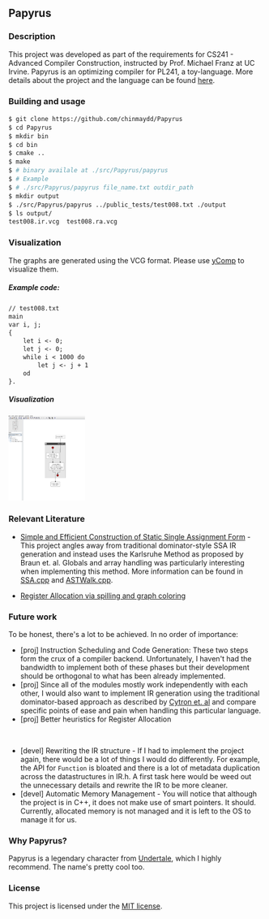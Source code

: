 Papyrus
-------

### Description

This project was developed as part of the requirements for CS241 - Advanced Compiler Construction, instructed by Prof. Michael Franz at UC Irvine. Papyrus is an optimizing compiler for PL241, a toy-language. More details about the project and the language can be found [here](https://github.com/chinmaydd/Papyrus/tree/master/utils).

### Building and usage

```sh
$ git clone https://github.com/chinmaydd/Papyrus
$ cd Papyrus
$ mkdir bin
$ cd bin
$ cmake ..
$ make
$ # binary availale at ./src/Papyrus/papyrus
$ # Example
$ # ./src/Papyrus/papyrus file_name.txt outdir_path
$ mkdir output
$ ./src/Papyrus/papyrus ../public_tests/test008.txt ./output
$ ls output/
test008.ir.vcg  test008.ra.vcg
```

### Visualization

The graphs are generated using the VCG format. Please use [yComp](https://pp.ipd.kit.edu/firm/yComp.html) to visualize them.

##### Example code:

```
// test008.txt
main
var i, j;
{
    let i <- 0;
    let j <- 0;
    while i < 1000 do
        let j <- j + 1
    od
}.
```

##### Visualization

<img src="./utils/viz.png" width="30%" height="30%"/>

### Relevant Literature

- [Simple and Efficient Construction of Static Single Assignment Form](https://link.springer.com/chapter/10.1007/978-3-642-37051-9_6) - This project angles away from traditional dominator-style SSA IR generation and instead uses the Karlsruhe Method as proposed by Braun et. al. Globals and array handling was particularly interesting when implementing this method. More information can be found in [SSA.cpp](https://github.com/chinmaydd/Papyrus/blob/master/src/IR/SSA.cpp) and [ASTWalk.cpp](https://github.com/chinmaydd/Papyrus/blob/master/src/IR/ASTWalk.cpp).

- [Register Allocation via spilling and graph coloring](https://cs.gmu.edu/~white/CS640/p98-chaitin.pdf)

### Future work

To be honest, there's a lot to be achieved. In no order of importance:

- [proj] Instruction Scheduling and Code Generation: These two steps form the crux of a compiler backend. Unfortunately, I haven't had the bandwidth to implement both of these phases but their development should be orthogonal to what has been already implemented.
- [proj] Since all of the modules mostly work independently with each other, I would also want to implement IR generation using the traditional dominator-based approach as described by [Cytron et. al](https://c9x.me/compile/bib/ssa.pdf) and compare specific points of ease and pain when handling this particular language.
- [proj] Better heuristics for Register Allocation
<br />  

- [devel] Rewriting the IR structure - If I had to implement the project again, there would be a lot of things I would do differently. For example, the API for `Function` is bloated and there is a lot of metadata duplication across the datastructures in IR.h. A first task here would be weed out the unnecessary details and rewrite the IR to be more cleaner.
- [devel] Automatic Memory Management - You will notice that although the project is in C++, it does not make use of smart pointers. It should. Currently, allocated memory is not managed and it is left to the OS to manage it for us.

### Why Papyrus?

Papyrus is a legendary character from [Undertale](https://undertale.com/), which I highly recommend. The name's pretty cool too.

### License

This project is licensed under the [MIT license](https://github.com/chinmaydd/Papyrus/blob/master/LICENSE).

